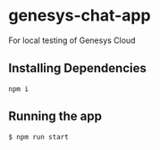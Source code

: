 # genesys-chat-app
For local testing of Genesys Cloud

## Installing Dependencies
```
npm i
```

## Running the app
```
$ npm run start
```
